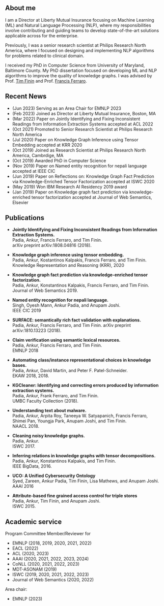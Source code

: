 ## About me
I am a Director at Liberty Mutual Insurance focusing on Machine Learning (ML) and Natural Language Processing (NLP), where my responsibilities involve contributing and guiding teams to develop state-of-the-art solutions applicable across for the enterprise. 

Previously, I was a senior research scientist at Philips Research North America, where I focused on designing and implementing NLP algorithms for problems related to clinical domain. 

I received my PhD in Computer Science from University of Maryland, Baltimore County. My PhD dissertation focused on developing ML and NLP algorithms to improve the quality of knowledge graphs. I was advised by Prof. [Tim Finin](https://redirect.cs.umbc.edu/~finin/) and Prof. [Francis Ferraro](https://redirect.cs.umbc.edu/~ferraro/).

## Recent News

* (Jun 2023) Serving as an Area Chair for EMNLP 2023<br />
* (Feb 2023) Joined as Director at Liberty Mutual Insurance, Boston, MA<br />
* (Mar 2022) Paper on Jointly Identifying and Fixing Inconsistent Readings from Information Extraction Systems accepted at ACL 2022<br />
* (Oct 2021) Promoted to Senior Research Scientist at Philips Research North America<br />
* (Jul 2020) Paper on Knowledge Graph Inference using Tensor Embedding accepted at KRR 2020<br />
* (Oct 2019) Joined as Research Scientist at Philips Research North America, Cambrdige, MA<br />
* (Oct 2019) Awarded PhD in Computer Science <br />
* (Nov 2019) Paper on Named entity recognition for nepali language accepted at IEEE CIC<br />
* (Jun 2019) Paper on Reflections on: Knowledge Graph Fact Prediction via Knowledge-Enriched Tensor Factorization accepted at ISWC 2020<br />
* (May 2019) Won IBM Research AI Residency 2019 award<br />
* (Jan 2019) Paper on Knowledge graph fact prediction via knowledge-enriched tensor factorization accepted at Journal of Web Semantics, Elsevier<br />


## Publications

* **Jointly Identifying and Fixing Inconsistent Readings from Information Extraction Systems.** <br />Padia, Ankur, Francis Ferraro, and Tim Finin.  <br /> arXiv preprint arXiv:1808.04816 (2018).<br />

* **Knowledge graph inference using tensor embedding.** <br /> Padia, Ankur, Kostantinos Kalpakis, Francis Ferraro, and Tim Finin.  Knowledge Representation and Reasoning (KRR), 2020<br />

* **Knowledge graph fact prediction via knowledge-enriched tensor factorization.** <br />
Padia, Ankur, Konstantinos Kalpakis, Francis Ferraro, and Tim Finin.  <br />
Journal of Web Semantics 2019.<br />

* **Named entity recognition for nepali language.** <br /> Singh, Oyesh Mann, Ankur Padia, and Anupam Joshi. <br /> IEEE CIC 2019<br />

* **SURFACE: semantically rich fact validation with explanations.** <br />
Padia, Ankur, Francis Ferraro, and Tim Finin.  arXiv preprint arXiv:1810.13223 (2018).<br />

* **Claim verification using semantic lexical resources.** <br />Padia, Ankur, Francis Ferraro, and Tim Finin.  <br />EMNLP 2018<br />

* **Automating class/instance representational choices in knowledge bases.** <br />Padia, Ankur, David Martin, and Peter F. Patel-Schneider. <br />EKAW 2018, 2018.<br />


* **KGCleaner: Identifying and correcting errors produced by information extraction systems.** <br />Padia, Ankur, Frank Ferraro, and Tim Finin.  <br />UMBC Faculty Collection (2018).<br />

* **Understanding text about malware.** <br />Padia, Ankur, Arpita Roy, Taneeya W. Satyapanich, Francis Ferraro, Shimei Pan, Youngja Park, Anupam Joshi, and Tim Finin.  <br />NAACL 2018.<br />

* **Cleaning noisy knowledge graphs.** <br />Padia, Ankur. <br /> ISWC 2017.<br />

* **Inferring relations in knowledge graphs with tensor decompositions.** <br />Padia, Ankur, Konstantinos Kalpakis, and Tim Finin.  <br />IEEE BigData, 2016.<br />

* **UCO: A Unified Cybersecurity Ontology** <br />Syed, Zareen, Ankur Padia, Tim Finin, Lisa Mathews, and Anupam Joshi. AAAI 2016<br />

* **Attribute-based fine grained access control for triple stores** <br />Padia, Ankur, Tim Finin, and Anupam Joshi.<br />  ISWC 2015.

## Academic service

Program Committee Member/Reviewer for 

* EMNLP (2018, 2019, 2020, 2021, 2022)
* EACL (2022)
* ACL (2020, 2023)
* AAAI (2020, 2021, 2022, 2023, 2024)
* CoNLL (2020, 2021, 2022, 2023)
* MDT-ASONAM (2019)
* ISWC (2019, 2020, 2021, 2022, 2023)
* Journal of Web Semantics (2020, 2022)

Area chair:

* EMNLP (2023)
